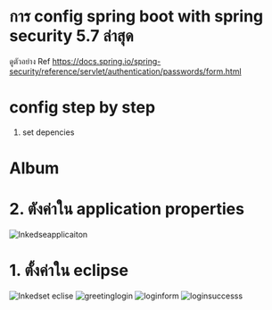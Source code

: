 # การ config spring boot with spring security 5.7 ล่าสุด

ดูตัวอย่าง Ref https://docs.spring.io/spring-security/reference/servlet/authentication/passwords/form.html

# config step by step
1. set depencies

# Album
# 2. ตังค่าใน application properties
![Inkedseapplicaiton](https://user-images.githubusercontent.com/7127833/189586338-cf6d707c-1aae-460a-aad1-017aaa36438c.jpg)
# 1. ตั้งค่าใน eclipse
![Inkedset eclise](https://user-images.githubusercontent.com/7127833/189586321-4ca78ab0-3967-4b27-8b9c-4ccafe7f3a9d.jpg)
![greetinglogin](https://user-images.githubusercontent.com/7127833/189585764-b62048a2-6275-4502-b85f-1adadca26111.PNG)
![loginform](https://user-images.githubusercontent.com/7127833/189585776-c38f034a-6949-4819-bee4-aa4a486269ce.PNG)
![loginsuccesss](https://user-images.githubusercontent.com/7127833/189585785-7b31c743-7240-4692-b572-a143175235e8.PNG)
